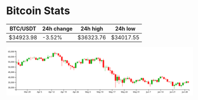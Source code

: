 # Bitcoin Stats

BTC/USDT|24h change|24h high|24h low|
|---|---|---|---|
|$34923.98|-3.52%|$36323.76|$34017.55|

<img src="./chart.svg">
